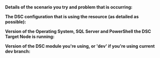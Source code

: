 <!--
Your feedback and support is greatly appreciated, thanks for contributing!

Please prefix the issue title with the resource name, i.e. 'xSQLServerSetup: Short description of my issue'
Please provide the following information regarding your issue (place N/A if the fields that don't apply to your issue):

If you like to contribute more please feel free to read the contributing section at https://github.com/PowerShell/xSQLServer#contributing.
-->
**Details of the scenario you try and problem that is occurring:**

**The DSC configuration that is using the resource (as detailed as possible):**

**Version of the Operating System, SQL Server and PowerShell the DSC Target Node is running:**

**Version of the DSC module you're using, or 'dev' if you're using current dev branch:**
